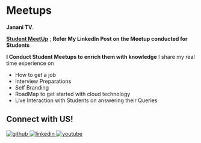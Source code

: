 # Meetups
**Janani TV**.

**[Student MeetUp](https://www.linkedin.com/company/80359681/admin/)** ; **Refer My LinkedIn Post on the Meetup conducted for Students**

**I Conduct Student Meetups to enrich them with knowledge**
I share my real time experience on 
- How to get a job
- Interview Preparations
- Self Branding
- RoadMap to get started with cloud technology
- Live Interaction with Students on answering their Queries


## Connect with US! 
<a href="https://github.com/cloudnloud" target="_blank">
<img src=https://img.shields.io/badge/github-%2324292e.svg?&style=for-the-badge&logo=github&logoColor=white alt=github style="margin-bottom: 5px;" />
</a>

<a href="https://www.linkedin.com/company/80359681/admin/" target="_blank">
<img src=https://img.shields.io/badge/linkedin-%231E77B5.svg?&style=for-the-badge&logo=linkedin&logoColor=white alt=linkedin style="margin-bottom: 5px;" />
</a>

<a href="https://www.youtube.com/user/cloudnloud" target="_blank">
<img src=https://img.shields.io/badge/youtube-%23EE4831.svg?&style=for-the-badge&logo=youtube&logoColor=white alt=youtube style="margin-bottom: 5px;" />
</a> 
